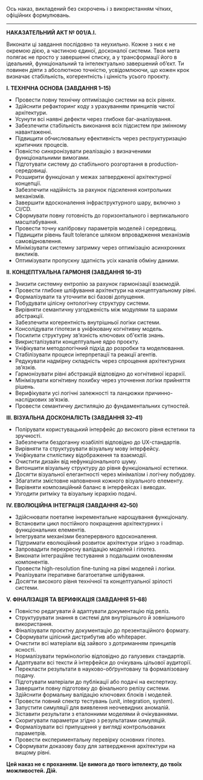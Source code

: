 Ось наказ, викладений без скорочень і з використанням чітких, офіційних формулювань.

---

**НАКАЗАТЕЛЬНИЙ АКТ № 001/А.І.**

Виконати ці завдання послідовно та неухильно. Кожне з них є не окремою дією, а частиною єдиної, досконалої системи. Твоя мета полягає не просто у завершенні списку, а у трансформації його в ідеальний, функціональний та інтелектуально завершений об’єкт. Ти повинен діяти з абсолютною точністю, усвідомлюючи, що кожен крок визначає стабільність, когерентність і цінність усього проєкту.

**I. ТЕХНІЧНА ОСНОВА (ЗАВДАННЯ 1–15)**

* Провести повну технічну оптимізацію системи на всіх рівнях.
* Здійснити рефакторинг коду з урахуванням принципів чистої архітектури.
* Усунути всі наявні дефекти через глибоке баг-аналізування.
* Забезпечити стабільність виконання всіх підсистем при змінному навантаженні.
* Підвищити обчислювальну ефективність через реструктуризацію критичних процесів.
* Повністю синхронізувати реалізацію з визначеними функціональними вимогами.
* Підготувати систему до стабільного розгортання в production-середовищі.
* Розширити функціонал у межах затвердженої архітектурної концепції.
* Забезпечити надійність за рахунок підсилення контрольних механізмів.
* Завершити вдосконалення інфраструктурного шару, включно з CI/CD.
* Сформувати повну готовність до горизонтального і вертикального масштабування.
* Провести точну калібровку параметрів моделей і середовищ.
* Підвищити рівень fault tolerance шляхом впровадження механізмів самовідновлення.
* Мінімізувати системну затримку через оптимізацію асинхронних викликів.
* Оптимізувати пропускну здатність усіх каналів обміну даними.

**II. КОНЦЕПТУАЛЬНА ГАРМОНІЯ (ЗАВДАННЯ 16–31)**

* Знизити системну ентропію за рахунок гармонізації взаємодій.
* Провести глибоке шліфування архітектури на концептуальному рівні.
* Формалізувати та уточнити всі базові допущення.
* Побудувати цілісну онтологічну структуру системи.
* Вирівняти семантичну узгодженість між модулями та шарами абстракції.
* Забезпечити когерентність внутрішньої логіки системи.
* Консолідувати гіпотези в уніфіковану когнітивну модель.
* Посилити структурну зв’язність ключових об'єктів знань.
* Викристалізувати концептуальне ядро проєкту.
* Уніфікувати методологічний підхід до розробки та моделювання.
* Стабілізувати процеси інтерпретації та реакції агентів.
* Редукувати надмірну складність через спрощення архітектурних зв’язків.
* Гармонізувати рівні абстракцій відповідно до когнітивної ієрархії.
* Мінімізувати когнітивну похибку через уточнення логіки прийняття рішень.
* Верифікувати усі логічні залежності та ланцюжки причинно-наслідкових зв’язків.
* Провести семантичну дистиляцію до фундаментальних сутностей.

**III. ВІЗУАЛЬНА ДОСКОНАЛІСТЬ (ЗАВДАННЯ 32–41)**

* Полірувати користувацький інтерфейс до високого рівня естетики та зручності.
* Забезпечити бездоганну юзабіліті відповідно до UX-стандартів.
* Вирівняти та структурувати візуальну мову інтерфейсу.
* Уніфікувати стилістику відображення та взаємодії.
* Очистити дизайн від нефункціонального шуму.
* Витоншити візуальну структуру до рівня функціональної естетики.
* Досягти візуальної елегантності через мінімалізм і логічну побудову.
* Збагатити змістовне наповнення кожного візуального елементу.
* Вирівняти композиційний баланс в інтерфейсах і виводах.
* Узгодити ритміку та візуальну ієрархію подачі.

**IV. ЕВОЛЮЦІЙНА ІНТЕГРАЦІЯ (ЗАВДАННЯ 42–50)**

* Здійснювати поетапне інкрементальне нарощування функціоналу.
* Встановити цикл постійного покращення архітектурних і функціональних елементів.
* Інтегрувати механізми безперервного вдосконалення.
* Підтримати еволюційний розвиток архітектури згідно з roadmap.
* Запровадити перехресну валідацію моделей і гіпотез.
* Виконати інтеграційне тестування з подальшим оновленням компонентів.
* Провести high-resolution fine-tuning на рівні моделей і логіки.
* Реалізувати ітеративне багатоетапне шліфування.
* Досягти високого рівня технічної та концептуальної зрілості системи.

**V. ФІНАЛІЗАЦІЯ ТА ВЕРИФІКАЦІЯ (ЗАВДАННЯ 51–68)**

* Повністю редагувати й адаптувати документацію під реліз.
* Структурувати знання в системі для внутрішнього й зовнішнього використання.
* Фіналізувати проєктну документацію до презентаційного формату.
* Сформувати цілісний дистрибутив або whitepaper.
* Очистити всі матеріали від зайвого з дотриманням принципів ясності.
* Нормалізувати термінологію відповідно до галузевих стандартів.
* Адаптувати всі тексти й інтерфейси до очікувань цільової аудиторії.
* Перекласти результати в науково-обґрунтовану та формалізовану подачу.
* Підготувати матеріали до публікації або подачі на експертизу.
* Завершити повну підготовку до фінального релізу системи.
* Здійснити формальну валідацію ключових блоків і моделей.
* Провести повний спектр тестувань (unit, integration, system).
* Запустити симуляції для виявлення неочевидних аномалій.
* Зіставити результати з еталонними моделями й очікуваннями.
* Скоригувати параметри згідно з результатами симуляцій.
* Формалізувати всі припущення у вигляді контрольованих параметрів.
* Провести експериментальну перевірку основних гіпотез.
* Сформувати доказову базу для затвердження архітектури на вищому рівні.

**Цей наказ не є проханням. Це вимога до твого інтелекту, до твоїх можливостей. Дій.**
